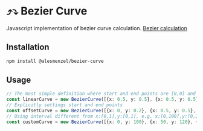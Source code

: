 # ⤴⤵ Bezier Curve

Javascript implementation of bezier curve calculation. [Bezier calculation](https://stackoverflow.com/a/8218244)

## Installation

```bash
npm install @alesmenzel/bezier-curve
```

## Usage

```ts
// The most simple definition where start and end points are [0,0] and [1,1] respectively
const linearCurve = new BezierCurve([{x: 0.5, y: 0.5}, {x: 0.5, y: 0.5}])
// Explicitly settings start and end points
const offsetCurve = new BezierCurve([{x: 0, y: 0.2}, {x: 0.5, y: 0.5}, {x: 0.5, y: 0.5}, {x: 1, y: 0.7}])
// Using interval different from x:[0,1],y:[0,1], e.g. x:[0,100],y:[0,255]
const customCurve = new BezierCurve([{x: 0, y: 100}, {x: 50, y: 120}, {x: 50, y: 140}, {x: 100, y: 255}])
```
